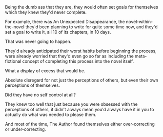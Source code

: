 Being the dumb ass that they are, they would often set goals for themselves which they knew they'd never complete.

For example, there was An Unexpected Disappearance, the novel-within-the-novel they'd been planning to write for quite some time now, and they'd set a goal to write it, all 10 of its chapters, in 10 days.

That was never going to happen.

They'd already anticipated their worst habits before beginning the process, were already worried that they'd even go so far as including the meta-fictional concept of completing this process into the novel itself.

What a display of excess that would be.

Absolute disregard for not just the perceptions of others, but even their own perceptions of themselves.

Did they have no self control at all?

They knew too well that just because you were obsessed with the perceptions of others, it didn't always mean you'd always have it in you to actually do what was needed to please them.

And most of the time, The Author found themselves either over-correcting or under-correcting.